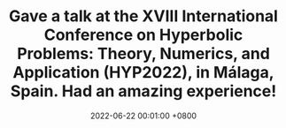 ---
title: "Gave a talk at the XVIII International Conference on Hyperbolic Problems: Theory, Numerics, and Application (HYP2022), in Málaga, Spain. Had an amazing experience!"
date: 2022-06-22 00:01:00 +0800
---